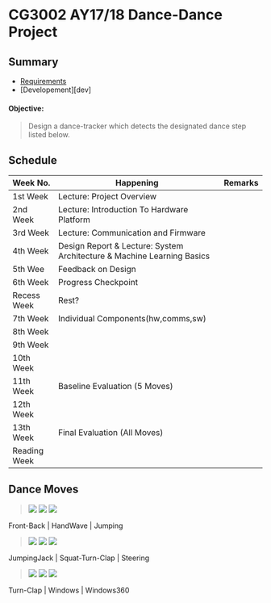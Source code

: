 # CG3002 AY17/18 Dance-Dance Project

## Summary

* [Requirements][req]
* [Developement][dev]


#### Objective: 

> Design a dance-tracker which detects the designated dance step listed below.


## Schedule

Week No. | Happening | Remarks
---|---|---
1st Week | Lecture: Project Overview |
2nd Week | Lecture: Introduction To Hardware Platform |
3rd Week | Lecture: Communication and Firmware |
4th Week | Design Report & Lecture: System Architecture & Machine Learning Basics |
5th Wee | Feedback on Design |
6th Week | Progress Checkpoint |
Recess Week | Rest? |
7th Week | Individual Components(hw,comms,sw) |
8th Week |  |
9th Week |  |
10th Week |  |
11th Week | Baseline Evaluation (5 Moves) |
12th Week | |
13th Week | Final Evaluation (All Moves) |
Reading Week |  |

## Dance Moves

> ![](resources/images/frontback.gif) ![](resources/images/handwave.gif) ![](resources/images/jumping.gif)

Front-Back  |  HandWave   |  Jumping

> ![](resources/images/jumpingjack.gif) ![](resources/images/squatturnclap.gif) ![](resources/images/steering.gif)

JumpingJack  |  Squat-Turn-Clap   |  Steering

> ![](resources/images/turnclap.gif) ![](resources/images/window.gif) ![](resources/images/windows360.gif)

Turn-Clap  |  Windows   |  Windows360

[req]: https://github.com/cardboardcode/dancedance/blob/master/resources/docs/CG3002-dance.pdf
